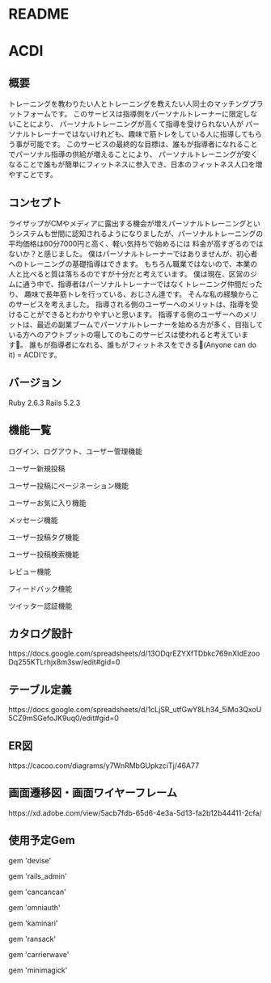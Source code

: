 <h1>README</h1>


<h1>ACDI</h1>


<h2>概要</h2>
トレーニングを教わりたい人とトレーニングを教えたい人同士のマッチングプラットフォームです。
このサービスは指導側をパーソナルトレーナーに限定しないことにより、
パーソナルトレーニングが高くて指導を受けられない人が
パーソナルトレーナーではないけれども、趣味で筋トレをしている人に指導してもらう事が可能です。
このサービスの最終的な目標は、誰もが指導者になれることでパーソナル指導の供給が増えることにより、
パーソナルトレーニングが安くなることで誰もが簡単にフィットネスに参入でき、日本のフィットネス人口を増やすことです。


<h2>コンセプト</h2>
ライザップがCMやメディアに露出する機会が増えパーソナルトレーニングというシステムも世間に認知されるようになりましたが、パーソナルトレーニングの平均価格は60分7000円と高く、軽い気持ちで始めるには
料金が高すぎるのではないか？と感じました。
僕はパーソナルトレーナーではありませんが、初心者へのトレーニングの基礎指導はできます。
もちろん職業ではないので、本業の人と比べると質は落ちるのですが十分だと考えています。
僕は現在、区営のジムに通う中で、指導者はパーソナルトレーナーではなくトレーニング仲間だったり、
趣味で長年筋トレを行っている、おじさん達です。
そんな私の経験からこのサービスを考えました。
指導される側のユーザーへのメリットは、指導を受けることができるとわかりやすいと思います。
指導する側のユーザーへのメリットは、最近の副業ブームでパーソナルトレーナーを始める方が多く、目指している方へのアウトプットの場してのもこのサービスは使われると考えています。
誰もが指導者になれる、誰もがフィットネスをできる(Anyone can do it) = ACDIです。


<h2>バージョン</h2>
Ruby 2.6.3
Rails 5.2.3


<h2>機能一覧</h2>

ログイン、ログアウト、ユーザー管理機能

ユーザー新規投稿

ユーザー投稿にページネーション機能

ユーザーお気に入り機能

メッセージ機能

ユーザー投稿タグ機能

ユーザー投稿検索機能

レビュー機能

フィードバック機能

ツイッター認証機能

<h2>カタログ設計</h2>
https://docs.google.com/spreadsheets/d/13ODqrEZYXfTDbkc769nXIdEzooDq255KTLrhjx8m3sw/edit#gid=0

<h2>テーブル定義</h2>
https://docs.google.com/spreadsheets/d/1cLjSR_utfGwY8Lh34_5iMo3QxoU5CZ9mSGefoJK9uq0/edit#gid=0

<h2>ER図</h2>
https://cacoo.com/diagrams/y7WnRMbGUpkzciTj/46A77

<h2>画面遷移図・画面ワイヤーフレーム</h2>
https://xd.adobe.com/view/5acb7fdb-65d6-4e3a-5d13-fa2b12b44411-2cfa/

<h2>使用予定Gem</h2>
gem 'devise'

gem 'rails_admin'

gem 'cancancan'

gem 'omniauth'

gem 'kaminari'

gem 'ransack'

gem 'carrierwave'

gem 'minimagick'
